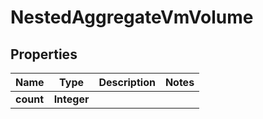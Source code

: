 

# NestedAggregateVmVolume


## Properties

Name | Type | Description | Notes
------------ | ------------- | ------------- | -------------
**count** | **Integer** |  | 




